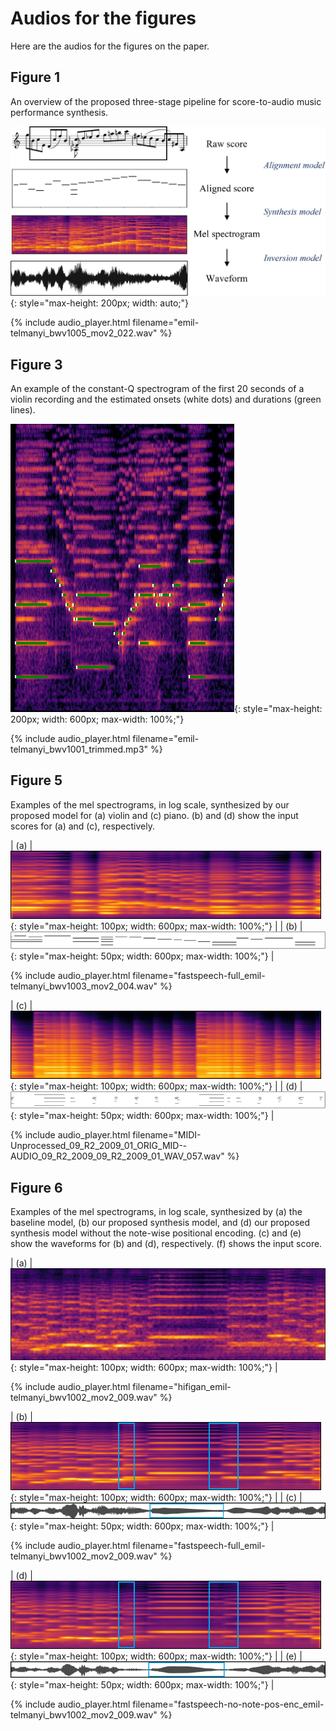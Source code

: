 # Audios for the figures

Here are the audios for the figures on the paper.

## Figure 1

An overview of the proposed three-stage pipeline for score-to-audio music performance synthesis.

![overview](assets/images/overview.png){: style="max-height: 200px; width: auto;"}

{% include audio_player.html filename="emil-telmanyi_bwv1005_mov2_022.wav" %}

## Figure 3

An example of the constant-Q spectrogram of the first 20 seconds of a violin recording and the estimated onsets (white dots) and durations (green lines).

![alignment](assets/images/alignment.png){: style="max-height: 200px; width: 600px; max-width: 100%;"}

{% include audio_player.html filename="emil-telmanyi_bwv1001_trimmed.mp3" %}

## Figure 5

Examples of the mel spectrograms, in log scale, synthesized by our proposed model for (a) violin and (c) piano. (b) and (d) show the input scores for (a) and (c), respectively.

| (a) | ![synth-poly-violin](assets/images/synth-poly-violin.png){: style="max-height: 100px; width: 600px; max-width: 100%;"} |
| (b) | ![synth-poly-violin-input](assets/images/synth-poly-violin-input.png){: style="max-height: 50px; width: 600px; max-width: 100%;"} |

{% include audio_player.html filename="fastspeech-full_emil-telmanyi_bwv1003_mov2_004.wav" %}

| (c) | ![synth-poly-piano](assets/images/synth-poly-piano.png){: style="max-height: 100px; width: 600px; max-width: 100%;"} |
| (d) | ![synth-poly-piano-input](assets/images/synth-poly-piano-input.png){: style="max-height: 50px; width: 600px; max-width: 100%;"} |

{% include audio_player.html filename="MIDI-Unprocessed_09_R2_2009_01_ORIG_MID--AUDIO_09_R2_2009_09_R2_2009_01_WAV_057.wav" %}

## Figure 6

Examples of the mel spectrograms, in log scale, synthesized by (a) the baseline model, (b) our proposed synthesis model, and (d) our proposed synthesis model without the note-wise positional encoding. (c) and (e) show the waveforms for (b) and (d), respectively. (f) shows the input score.

| (a) | ![synth-comparison-baseline](assets/images/synth-comparison-baseline.png){: style="max-height: 100px; width: 600px; max-width: 100%;"} |

{% include audio_player.html filename="hifigan_emil-telmanyi_bwv1002_mov2_009.wav" %}

| (b) | ![synth-comparison](assets/images/synth-comparison-highlighted.png){: style="max-height: 100px; width: 600px; max-width: 100%;"} |
| (c) | ![synth-comparison-waveform](assets/images/synth-comparison-waveform-highlighted.png){: style="max-height: 50px; width: 600px; max-width: 100%;"} |

{% include audio_player.html filename="fastspeech-full_emil-telmanyi_bwv1002_mov2_009.wav" %}

| (d) | ![synth-comparison](assets/images/synth-comparison-no-npe-highlighted.png){: style="max-height: 100px; width: 600px; max-width: 100%;"} |
| (e) | ![synth-comparison-waveform](assets/images/synth-comparison-no-npe-waveform-highlighted.png){: style="max-height: 50px; width: 600px; max-width: 100%;"} |

{% include audio_player.html filename="fastspeech-no-note-pos-enc_emil-telmanyi_bwv1002_mov2_009.wav" %}
